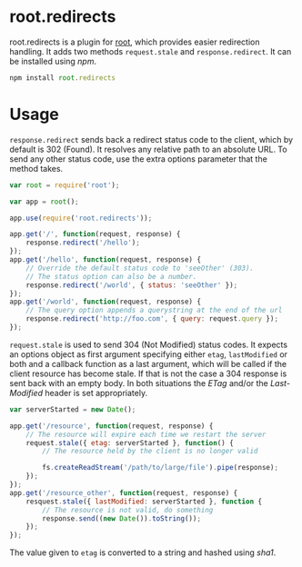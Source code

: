 # root.redirects

root.redirects is a plugin for [root][root], which provides easier redirection handling. It adds two methods `request.stale` and `response.redirect`. It can be installed using *npm*.

```javascript
npm install root.redirects
```

# Usage

`response.redirect` sends back a redirect status code to the client, which by default is 302 (Found). It resolves any relative path to an absolute URL. To send any other status code, use the extra options parameter that the method takes.

```javascript
var root = require('root');

var app = root();

app.use(require('root.redirects'));

app.get('/', function(request, response) {
	response.redirect('/hello');
});
app.get('/hello', function(request, response) {
	// Override the default status code to 'seeOther' (303).
	// The status option can also be a number.
	response.redirect('/world', { status: 'seeOther' });
});
app.get('/world', function(request, response) {
	// The query option appends a querystring at the end of the url
	response.redirect('http://foo.com', { query: request.query });
});
```

`request.stale` is used to send 304 (Not Modified) status codes. It expects an options object as first argument specifying either `etag`,  `lastModified` or both and a callback function as a last argument, which will be called if the client resource has become stale. If that is not the case a 304 response is sent back with an empty body. In both situations the *ETag* and/or the *Last-Modified* header is set appropriately.

```javascript
var serverStarted = new Date();

app.get('/resource', function(request, response) {
	// The resource will expire each time we restart the server
	request.stale({ etag: serverStarted }, function() {
		// The resource held by the client is no longer valid

		fs.createReadStream('/path/to/large/file').pipe(response);
	});
});
app.get('/resource_other', function(request, response) {
	resquest.stale({ lastModified: serverStarted }, function {
		// The resource is not valid, do something
		response.send((new Date()).toString());
	});
});
```

The value given to `etag` is converted to a string and hashed using *sha1*.

[root]:https://github.com/mafintosh/root "root"
